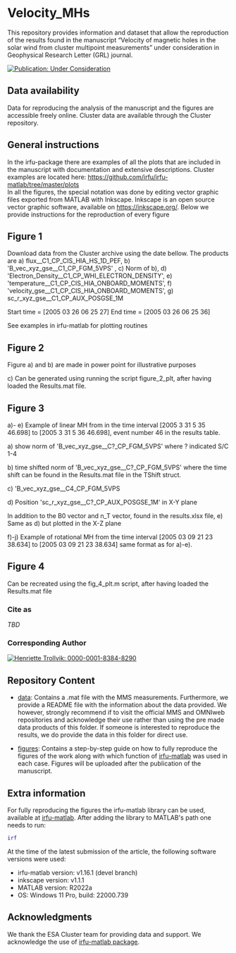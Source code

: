 # Velocity_MHs

This repository provides information and dataset that allow the reproduction of the results found in the manuscript “Velocity of magnetic holes in the solar wind from cluster multipoint measurements” under consideration in Geophysical Research Letter (GRL) journal. 

[![Publication: Under Consideration](https://img.shields.io/badge/Publication-Under%20Review-yellow?style=flat&logo=openaccess)](https://github.com/SavvasRaptis/Jets-VDFS)

## Data availability
Data for reproducing the analysis of the manuscript and the figures are accessible freely online. Cluster data are available through the Cluster repository. 

## General instructions
In the irfu-package there are examples of all the plots that are included in the manuscript with documentation and extensive descriptions. Cluster examples are located here: https://github.com/irfu/irfu-matlab/tree/master/plots  
In all the figures, the special notation was done by editing vector graphic files exported from MATLAB with Inkscape.
Inkscape is an open source vector graphic software, available on https://inkscape.org/.
Below we provide instructions for the reproduction of every figure

## Figure 1
Download data from the Cluster archive using the date bellow. 
The products are a)	flux__C1_CP_CIS_HIA_HS_1D_PEF, b)	'B_vec_xyz_gse__C1_CP_FGM_5VPS' , c)	Norm of b), d)	'Electron_Density__C1_CP_WHI_ELECTRON_DENSITY', e)	'temperature__C1_CP_CIS_HIA_ONBOARD_MOMENTS', f)	'velocity_gse__C1_CP_CIS_HIA_ONBOARD_MOMENTS', g)	sc_r_xyz_gse__C1_CP_AUX_POSGSE_1M

Start time = [2005 03 26 06 25 27] 
End time = [2005 03 26 06 25 36]

See examples in irfu-matlab for plotting routines 

## Figure 2 
Figure a) and b) are made in power point for illustrative purposes

c) Can be generated using running the script figure_2_plt, after having loaded the Results.mat file. 

## Figure 3
a)- e) Example of linear MH from in the time interval [2005	3 31 5 35 46.698] to [2005 3 31 5 36 46.698], event number 46 in the results table. 

a)	show norm of 'B_vec_xyz_gse__C?_CP_FGM_5VPS'  where ? indicated S/C 1-4

b)	time shifted norm of 'B_vec_xyz_gse__C?_CP_FGM_5VPS'  where the time shift can be found in the Results.mat file in the TShift struct. 

c)	'B_vec_xyz_gse__C4_CP_FGM_5VPS 

d)	Position  'sc_r_xyz_gse__C?_CP_AUX_POSGSE_1M' in X-Y plane 

In addition to the B0 vector and n_T vector, found in the results.xlsx file, 
e)	Same as d) but plotted in the X-Z plane 

f)-j) Example of rotational MH from the time interval [2005 03 09 21 23 38.634] to [2005 03 09 21 23 38.634] same format as for a)-e). 

## Figure 4 
Can be recreated using the fig_4_plt.m script, after having loaded the Results.mat file


### Cite as 
*TBD*

### Corresponding Author
[![Henriette Trollvik: 0000-0001-8384-8290](https://img.shields.io/badge/Henriette%20Trollvik-0000--0001--8384--8290-green?style=flat&logo=orcid)](https://orcid.org/0000-0001-8384-8290)

## Repository Content
* [data](data): Contains a .mat file with the MMS measurements. Furthermore, we provide a README file with the information about the data provided. We however, strongly recommend if to visit the official MMS and OMNIweb repositories and acknowledge their use rather than using the pre made data products of this folder. If someone is interested to reproduce the results, we do provide the data in this folder for direct use.

* [figures](figures): Contains a step-by-step guide on how to fully reproduce the figures of the work along with which function of [irfu-matlab](https://github.com/irfu/irfu-matlab) was used in each case. Figures will be uploaded after the publication of the manuscript. 

## Extra information

For fully reproducing the figures the irfu-matlab library can be used, available at [irfu-matlab](https://github.com/irfu/irfu-matlab). After adding the library to MATLAB's path one needs to run:

```matlab
irf
```
At the time of the latest submission of the article, the following software versions were used:

* irfu-matlab version:  v1.16.1 (devel branch)
* inkscape version:  v1.1.1
* MATLAB version: R2022a
* OS: Windows 11 Pro, build: 22000.739

## Acknowledgments

We thank the ESA Cluster team for providing data and support.  We acknowledge the use of [irfu-matlab package](https://github.com/irfu). 







